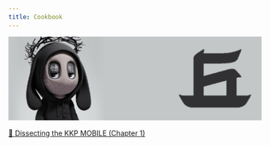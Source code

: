 ```yaml
---
title: Cookbook
---
```


<a href="/cookbook/com.kkp.kkpmobile">
    <img src="https://raw.githubusercontent.com/sudogodx/sudogodx/refs/heads/main/image/bank/com.kkp.kkpmobile.png" class="mt-1 mb-0">
    <p class="mt-1 mb-1 title text-end">🔪 Dissecting the KKP MOBILE (Chapter 1)</p>
</a>